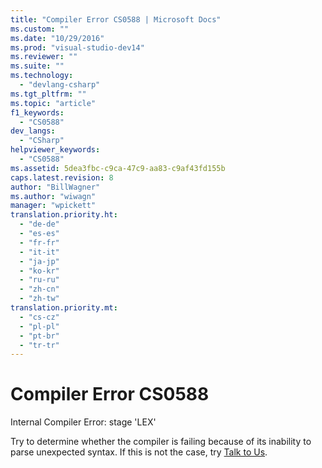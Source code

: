 ```yaml
---
title: "Compiler Error CS0588 | Microsoft Docs"
ms.custom: ""
ms.date: "10/29/2016"
ms.prod: "visual-studio-dev14"
ms.reviewer: ""
ms.suite: ""
ms.technology: 
  - "devlang-csharp"
ms.tgt_pltfrm: ""
ms.topic: "article"
f1_keywords: 
  - "CS0588"
dev_langs: 
  - "CSharp"
helpviewer_keywords: 
  - "CS0588"
ms.assetid: 5dea3fbc-c9ca-47c9-aa83-c9af43fd155b
caps.latest.revision: 8
author: "BillWagner"
ms.author: "wiwagn"
manager: "wpickett"
translation.priority.ht: 
  - "de-de"
  - "es-es"
  - "fr-fr"
  - "it-it"
  - "ja-jp"
  - "ko-kr"
  - "ru-ru"
  - "zh-cn"
  - "zh-tw"
translation.priority.mt: 
  - "cs-cz"
  - "pl-pl"
  - "pt-br"
  - "tr-tr"
---
```

# Compiler Error CS0588
Internal Compiler Error: stage 'LEX'  
  
 Try to determine whether the compiler is failing because of its inability to parse unexpected syntax. If this is not the case, try [Talk to Us](/visual-studio/ide/talk-to-us).